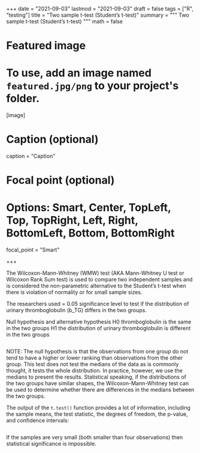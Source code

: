 +++
date = "2021-09-03"
lastmod = "2021-09-03"
draft = false
tags = ["R", "testing"]
title = "Two sample t-test (Student’s t-test)"
summary = """
Two sample t-test (Student’s t-test) 
"""
math = false

# Featured image
# To use, add an image named `featured.jpg/png` to your project's folder. 
[image]
  # Caption (optional)
  caption = "Caption"
  
  # Focal point (optional)
  # Options: Smart, Center, TopLeft, Top, TopRight, Left, Right, BottomLeft, Bottom, BottomRight
  focal_point = "Smart"

+++

The Wilcoxon-Mann-Whitney (WMW) test (AKA Mann-Whitney U test or Wilcoxon Rank Sum test) is used to compare two independent samples and is considered the non-parametric alternative to the Student’s t-test when there is violation of normality or for small sample sizes. 

 The researchers used = 0.05 significance level to test if the distribution of urinary thromboglobulin (b_TG) differs in the two groups.
  
 Null hypothesis and alternative hypothesis
H0 thromboglobulin is the same in the two groups
H1 the distribution of urinary thromboglobulin is different in the two groups
```r

```
NOTE: The null hypothesis is that the observations from one group do not tend to have a higher or lower ranking than observations from the other group. This test does not test the medians of the data as is commonly thought, it tests the whole distribution. In practice, however, we use the medians to present the results. Statistical speaking, if the distributions of the two groups have similar shapes, the Wilcoxon-Mann-Whitney test can be used to determine whether there are differences in the medians between the two groups.


The output of the `t.test()` function provides a lot of information, including the sample means, the test statistic, the degrees of freedom, the p-value, and confidence intervals:

```r

```

 If the samples are very small (both smaller than four observations) then statistical significance is impossible.
